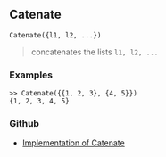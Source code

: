 ## Catenate

```
Catenate({l1, l2, ...})
```

> concatenates the lists `l1, l2, ...`

### Examples
 
``` 
>> Catenate({{1, 2, 3}, {4, 5}})
{1, 2, 3, 4, 5}
``` 

### Github

* [Implementation of Catenate](https://github.com/axkr/symja_android_library/blob/master/symja_android_library/matheclipse-core/src/main/java/org/matheclipse/core/builtin/ListFunctions.java#L1384) 
